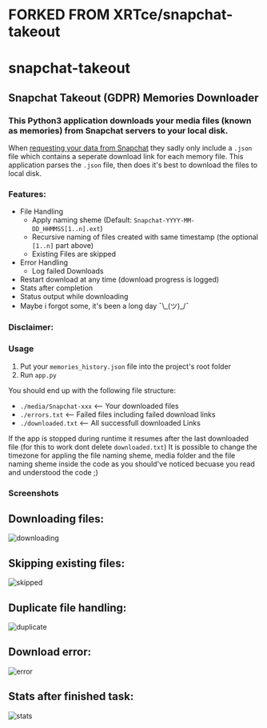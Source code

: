 # FORKED FROM XRTce/snapchat-takeout

# snapchat-takeout
## Snapchat Takeout (GDPR) Memories Downloader
### This Python3 application downloads your media files (known as memories) from Snapchat servers to your local disk.

When [requesting your data from Snapchat](https://accounts.snapchat.com/accounts/downloadmydata) they sadly only include a `.json` file which contains a seperate download link for each memory file.
This application parses the `.json` file, then does it's best to download the files to local disk.



### Features:
- File Handling
  - Apply naming sheme (Default: `Snapchat-YYYY-MM-DD_HHMMSS[1..n].ext`)
  - Recursive naming of files created with same timestamp (the optional `[1..n]` part above)
  - Existing Files are skipped
- Error Handling
  - Log failed Downloads
- Restart download at any time (download progress is logged)
- Stats after completion
- Status output while downloading
- Maybe i forgot some, it's been a long day ¯\\\_(ツ)\_/¯

### Disclaimer:

### Usage
1. Put your `memories_history.json` file into the project's root folder
2. Run `app.py`

You should end up with the following file structure:
- `./media/Snapchat-xxx` <-- Your downloaded files
- `./errors.txt` <-- Failed files including failed download links
- `./downloaded.txt` <-- All successfull downloaded Links

If the app is stopped during runtime it resumes after the last downloaded file (for this to work dont delete `downloaded.txt`)
It is possible to change the timezone for appling the file naming sheme, media folder and the file naming sheme inside the code as you should've noticed becuase you read and understood the code ;) 

### Screenshots
Downloading files:
---
![downloading](https://github.com/cmd-k/snapchat-takeout/raw/master/screenshots/downloading.png)

Skipping existing files:
---
![skipped](https://github.com/cmd-k/snapchat-takeout/raw/master/screenshots/skipped.png)

Duplicate file handling:
---
![duplicate](https://github.com/cmd-k/snapchat-takeout/raw/master/screenshots/duplicate.png)

Download error:
---
![error](https://github.com/cmd-k/snapchat-takeout/raw/master/screenshots/error.png)

Stats after finished task:
---
![stats](https://github.com/cmd-k/snapchat-takeout/raw/master/screenshots/stats.png)
